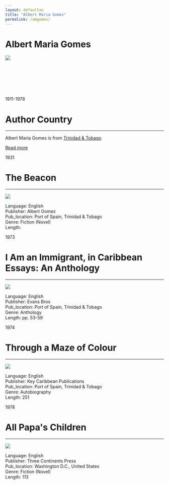 ```yaml
---
layout: defaultau
title: "Albert Maria Gomes"
permalink: /amgomes/
---
```

<!-- partial:index.partial.html -->
<div class="content">
    <h1>Albert Maria Gomes</h1>
    <div class="quote">
        <div><img src="https://encrypted-tbn0.gstatic.com/images?q=tbn:ANd9GcT93vYhju7aU15XQ_VwCuOB3METzu1XtVGCWXOOT3iE9GYVRkBe7x91LL1pC3SWERKWtUE&usqp=CAU" class="logo"></div>
    </div>
    <div class="timeline">
        <div style="padding-bottom:100px;"></div>
        <div class="block">
            <div class="date right"><p class="right">1911-1978</p></div>
            <div class="dot"></div>
            <div class="left first">
        <div class="author_country">
                <h1>Author Country</h1><hr>
          <div class="aclocation"> <p>Albert Maria Gomes is from <a href="{{ site.baseurl }}/3">Trinidad & Tobago</a></p></div>
              <div class="acreadmore">  <a href="https://en.wikipedia.org/wiki/Albert_Gomes" target="_blank">Read more</a></div>
            </div>
            </div>
        </div>
        <div class="block">
            <div class="date left"><p class="left">1931</p></div>
            <div class="dot"></div>
            <div class="right hide">
                <h1>The Beacon</h1><hr>
                <p><img src="https://encrypted-tbn0.gstatic.com/images?q=tbn:ANd9GcT93vYhju7aU15XQ_VwCuOB3METzu1XtVGCWXOOT3iE9GYVRkBe7x91LL1pC3SWERKWtUE&usqp=CAU"></p>
                <p>
                Language: English<br/>
                Publisher: Albert Gomez<br/>
                Pub_location: Port of Spain, Trinidad & Tobago<br/>
                Genre: Fiction (Novel)<br/>
                Length: <br/>                   </p>
            </div>
        </div>
        <div class="block">
            <div class="date right"><p class="right">1973</p></div>
            <div class="dot"></div>
            <div class="left hide">
                <h1>I Am an Immigrant, in Caribbean Essays: An Anthology</h1><hr>
                <p><img src="https://m.media-amazon.com/images/I/81LY6KFsIcL._AC_UF1000,1000_QL80_.jpg"></p>
                <p>
                Language: English<br/>
                Publisher: Evans Bros<br/>
                Pub_location: Port of Spain, Trinidad & Tobago<br/>
                Genre: Anthology<br/>
                Length: pp. 53-59<br/>                   </p>
            </div>
        </div>
        <div class="block">
            <div class="date left"><p class="left">1974</p></div>
            <div class="dot"></div>
            <div class="right hide">
                <h1>Through a Maze of Colour</h1><hr>
                <p><img src="https://archive.org/services/img/throughmazeofcol00gome/full/pct:200/0/default.jpg"></p>
                <p>
                Language: English<br/>
                Publisher: Key Caribbean Publications<br/>
                Pub_location: Port of Spain, Trinidad & Tobago<br/>
                Genre: Autobiography<br/>
                Length: 251<br/>                   </p>
            </div>
        </div>
        <div class="block">
            <div class="date right"><p class="right">1978</p></div>
            <div class="dot"></div>
            <div class="left hide">
                <h1>All Papa's Children</h1><hr>
                <p><img src="https://m.media-amazon.com/images/I/917sS47alSL._SY425_.jpg"></p>
                <p>
                Language: English<br/>
                Publisher: Three Continents Press<br/>
                Pub_location: Washington D.C., United States<br/>
                Genre: Fiction (Novel)<br/>
                Length: 113<br/>                   </p>
            </div>
        </div>
  <!-- partial -->
<script src='https://cdnjs.cloudflare.com/ajax/libs/jquery/3.1.1/jquery.min.js'></script><script  src="{{ site.baseurl }}/assets/js/authorscript.js"></script>
